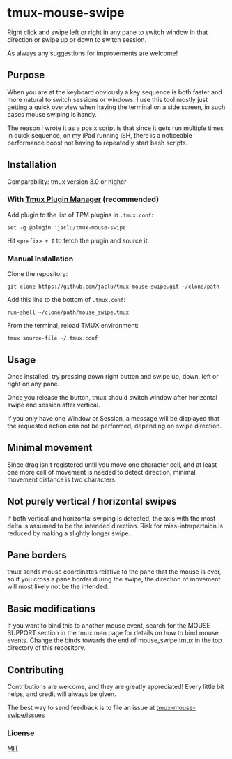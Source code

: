 # tmux-mouse-swipe

Right click and swipe left or right in any pane to switch window in that
direction or swipe up or down to switch session.

As always any suggestions for improvements are welcome!

## Purpose

When you are at the keyboard obviously a key sequence is both faster and more
natural to switch sessions or windows.
I use this tool mostly just getting a quick overview when having the
terminal on a side screen, in such cases mouse swiping is handy.

The reason I wrote it as a posix script is that since it gets run multiple
times in quick sequence, on my iPad running iSH, there is a noticeable
performance boost not having to repeatedly start bash scripts.

## Installation

Comparability: tmux version 3.0 or higher

### With [Tmux Plugin Manager](https://github.com/tmux-plugins/tpm) (recommended)

Add plugin to the list of TPM plugins in `.tmux.conf`:

```tmux
set -g @plugin 'jaclu/tmux-mouse-swipe'
```

Hit `<prefix> + I` to fetch the plugin and source it.

### Manual Installation

Clone the repository:

```shell
git clone https://github.com/jaclu/tmux-mouse-swipe.git ~/clone/path
```

Add this line to the bottom of `.tmux.conf`:

```tmux
run-shell ~/clone/path/mouse_swipe.tmux
```

From the terminal, reload TMUX environment:

```shell
tmux source-file ~/.tmux.conf
```

## Usage

Once installed, try pressing down right button and swipe up, down, left
or right on any pane.

Once you release the button, tmux should switch window after horizontal
swipe and session after vertical.

If you only have one Window or Session, a message will be displayed
that the requested action can not be performed, depending on swipe direction.

## Minimal movement

Since drag isn't registered until you move one character cell, and at least
one more cell of movement is needed to detect direction, minimal movement
distance is two characters.

## Not purely vertical / horizontal swipes

If both vertical and horizontal swiping is detected, the axis with the most 
delta is assumed to be the intended direction. Risk for miss-interpertaion 
is reduced by making a slightly longer swipe.

## Pane borders

tmux sends mouse coordinates relative to the pane that the mouse is over,
so if you cross a pane border during the swipe,
the direction of movement will most likely not be the intended.

## Basic modifications

If you want to bind this to another mouse event, search for the
MOUSE SUPPORT section in the tmux man page for details on how to bind mouse
events. Change the binds towards the end of mouse_swipe.tmux in the top directory
of this repository.

## Contributing

Contributions are welcome, and they are greatly appreciated!
Every little bit helps, and credit will always be given.

The best way to send feedback is to file an issue at
[tmux-mouse-swipe/issues](https://github.com/jaclu/tmux-mouse-swipe/issues)

### License

[MIT](LICENSE.md)
